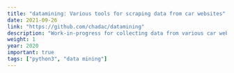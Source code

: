 ```yaml
---
title: "datamining: Various tools for scraping data from car websites"
date: 2021-09-26
link: "https://github.com/chadac/datamining"
description: "Work-in-progress for collecting data from various car websites"
weight: 1
year: 2020
important: true
tags: ["python3", "data mining"]
---
```

